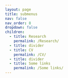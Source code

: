 ```yaml
---
layout: page
title: submenus
nav: false
nav_order: 8
dropdown: false
children:
  - title: Research 
    permalink: /Research/
  - title: divider
  - title: CV
    permalink: /CV/
  - title: divider
  - title: Some links
    permalink: /Some links/
---
```

